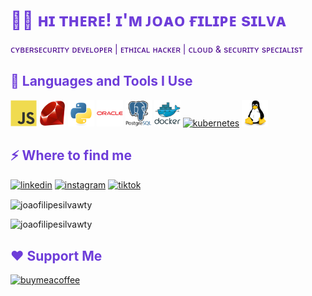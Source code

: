 <h1 style="color: #6E3DD9;">🫶🏻 ʜɪ ᴛʜᴇʀᴇ! ɪ'ᴍ ᴊᴏᴀᴏ ғɪʟɪᴘᴇ sɪʟᴠᴀ</h1>
<p style="color: #48038C;">ᴄʏʙᴇʀsᴇᴄᴜʀɪᴛʏ ᴅᴇᴠᴇʟᴏᴘᴇʀ | ᴇᴛʜɪᴄᴀʟ ʜᴀᴄᴋᴇʀ | ᴄʟᴏᴜᴅ & sᴇᴄᴜʀɪᴛʏ sᴘᴇᴄɪᴀʟɪsᴛ</p>
<h2 style="color: #6E3DD9;">🚀 Languages and Tools I Use</h2>
<p>
<a target="_blank" href="https://raw.githubusercontent.com/devicons/devicon/master/icons/javascript/javascript-original.svg" style="display: inline-block;"><img src="https://raw.githubusercontent.com/devicons/devicon/master/icons/javascript/javascript-original.svg" alt="javascript" width="42" height="42" /></a>
<a target="_blank" href="https://raw.githubusercontent.com/devicons/devicon/master/icons/ruby/ruby-original.svg" style="display: inline-block;"><img src="https://raw.githubusercontent.com/devicons/devicon/master/icons/ruby/ruby-original.svg" alt="ruby" width="42" height="42" /></a>
<a target="_blank" href="https://raw.githubusercontent.com/devicons/devicon/master/icons/python/python-original.svg" style="display: inline-block;"><img src="https://raw.githubusercontent.com/devicons/devicon/master/icons/python/python-original.svg" alt="python" width="42" height="42" /></a>
<a target="_blank" href="https://raw.githubusercontent.com/devicons/devicon/master/icons/oracle/oracle-original.svg" style="display: inline-block;"><img src="https://raw.githubusercontent.com/devicons/devicon/master/icons/oracle/oracle-original.svg" alt="oracle" width="42" height="42" /></a>
<a target="_blank" href="https://raw.githubusercontent.com/devicons/devicon/master/icons/postgresql/postgresql-original-wordmark.svg" style="display: inline-block;"><img src="https://raw.githubusercontent.com/devicons/devicon/master/icons/postgresql/postgresql-original-wordmark.svg" alt="postgresql" width="42" height="42" /></a>
<a target="_blank" href="https://raw.githubusercontent.com/devicons/devicon/master/icons/docker/docker-original-wordmark.svg" style="display: inline-block;"><img src="https://raw.githubusercontent.com/devicons/devicon/master/icons/docker/docker-original-wordmark.svg" alt="docker" width="42" height="42" /></a>
<a target="_blank" href="https://www.vectorlogo.zone/logos/kubernetes/kubernetes-icon.svg" style="display: inline-block;"><img src="https://www.vectorlogo.zone/logos/kubernetes/kubernetes-icon.svg" alt="kubernetes" width="42" height="42" /></a>
<a target="_blank" href="https://raw.githubusercontent.com/devicons/devicon/master/icons/linux/linux-original.svg" style="display: inline-block;"><img src="https://raw.githubusercontent.com/devicons/devicon/master/icons/linux/linux-original.svg" alt="linux" width="42" height="42" /></a>
</p>
<h2 style="color: #6E3DD9;">⚡️ Where to find me</h2>
<p>
<a target="_blank" href="https://www.linkedin.com/in/joaofilipesilvawty" style="display: inline-block;"><img src="https://img.shields.io/badge/linkedin-logo?style=for-the-badge&logo=linkedin&logoColor=white&color=%230a77b6" alt="linkedin" /></a>
<a target="_blank" href="https://www.instagram.com/_.joaof_swty_9._" style="display: inline-block;"><img src="https://img.shields.io/badge/instagram-logo?style=for-the-badge&logo=instagram&logoColor=white&color=%23F35369" alt="instagram" /></a>
<a target="_blank" href="https://www.tiktok.com/@_.joaof_swty_cyber._" style="display: inline-block;"><img src="https://img.shields.io/badge/tiktok-logo?style=for-the-badge&logo=tiktok&logoColor=white&color=%23000000" alt="tiktok" /></a>
</p>
<p><img align="center" src="https://github-readme-streak-stats.herokuapp.com/?user=joaofilipesilvawty&" alt="joaofilipesilvawty" /></p>
<p><img src="https://github-readme-stats.vercel.app/api/top-langs?username=joaofilipesilvawty&show_icons=true&locale=en&layout=compact" alt="joaofilipesilvawty" /></p>
<h2 style="color: #6E3DD9;">❤️ Support Me</h2>
<p>
<a href="https://www.buymeacoffee.com/_.joaof_swty_cyber._">
<img src="https://cdn.buymeacoffee.com/buttons/v2/default-yellow.png" width="160" alt="buymeacoffee" />
</a>
</p>
